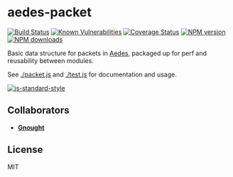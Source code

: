 # aedes-packet
[![Build Status](https://travis-ci.org/mcollina/aedes-packet.svg?branch=master)](https://travis-ci.org/mcollina/aedes-packet)&nbsp;[![Known Vulnerabilities](https://snyk.io/test/github/mcollina/aedes-packet/badge.svg)](https://snyk.io/test/github/mcollina/aedes-packet)&nbsp;[![Coverage Status](https://coveralls.io/repos/mcollina/aedes-packet/badge.svg?branch=master&service=github)](https://coveralls.io/github/mcollina/aedes-packet?branch=master)&nbsp;[![NPM version](https://img.shields.io/npm/v/aedes-packet.svg?style=flat)](https://www.npmjs.com/package/aedes-packet)&nbsp;[![NPM downloads](https://img.shields.io/npm/dm/aedes-packet.svg?style=flat)](https://www.npmjs.com/package/aedes-packet)


Basic data structure for packets in [Aedes](http://npm.im/aedes), packaged up for perf and reusability between modules.

See [./packet.js](./packet.js) and [./test.js](./test.js) for
documentation and usage.

[![js-standard-style](https://cdn.rawgit.com/feross/standard/master/badge.svg)](https://github.com/feross/standard)

## Collaborators

* [__Gnought__](https://github.com/gnought)

## License

MIT
